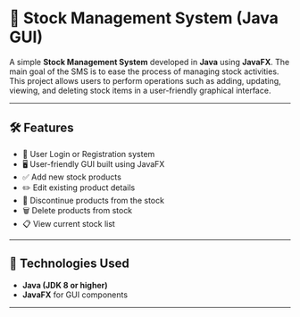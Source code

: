 # 🧾 Stock Management System (Java GUI)

A simple **Stock Management System** developed in **Java** using **JavaFX**. The main goal of the SMS is to ease the process of managing stock activities. This project allows users to perform operations such as adding, updating, viewing, and deleting stock items in a user-friendly graphical interface.

---

## 🛠️ Features

- 🔐 User Login or Registration system
- 🖥️ User-friendly GUI built using JavaFX
- ✅ Add new stock products
- ✏️ Edit existing product details
- 🚧 Discontinue products from the stock
- 🗑️ Delete products from stock
- 📋 View current stock list

---

## 📌 Technologies Used

- **Java (JDK 8 or higher)**
- **JavaFX** for GUI components
---

